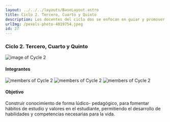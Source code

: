 ```yaml
---
layout: ../../../layouts/BaseLayout.astro
title: Ciclo 2. Tercero, Cuarto y Quinto
description: Los docentes del ciclo dos se enfocan en guiar y promover el aprendizaje de los estudiantes en áreas clave, como matemáticas, ciencias, lengua castellana, inglés, tecnología, ética y valores, brindando un enfoque integral y equilibrado para su desarrollo académico y personal.
urlImg: /pexels-photo-4019754.jpeg
id: 27
---
```

### Ciclo 2. Tercero, Cuarto y Quinto

![image of Cycle 2](https://images.pexels.com/photos/4153146/pexels-photo-4153146.jpeg?auto=compress&cs=tinysrgb&w=1260&h=750&dpr=1 "Imagen del Ciclo 2")

#### Integrantes
![members of Cycle 2](https://liceointegrado.edu.co/wp-content/uploads/2023/01/DSCN2659-768x576.jpg "Integrantes del Ciclo 2")
![members of Cycle 2](https://liceointegrado.edu.co/wp-content/uploads/2023/01/DSCN2708-768x576.jpg "Integrantes del Ciclo 2")
![members of Cycle 2](https://liceointegrado.edu.co/wp-content/uploads/2023/01/DSCN2709-768x576.jpg "Integrantes del Ciclo 2")

#### Objetivo
Construir conocimiento de forma lúdico- pedagógico, para fomentar hábitos de estudio y valores en el estudiante, permitiendo el desarrollo de habilidades y competencias necesarias para la vida.
